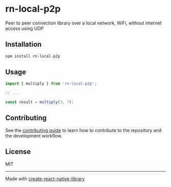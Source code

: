 # rn-local-p2p

Peer to peer connection library over a local network, WiFi, without internet access using UDP

## Installation

```sh
npm install rn-local-p2p
```

## Usage


```js
import { multiply } from 'rn-local-p2p';

// ...

const result = multiply(3, 7);
```


## Contributing

See the [contributing guide](CONTRIBUTING.md) to learn how to contribute to the repository and the development workflow.

## License

MIT

---

Made with [create-react-native-library](https://github.com/callstack/react-native-builder-bob)
